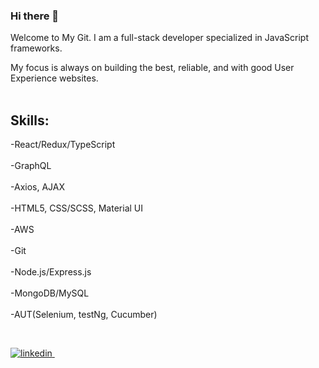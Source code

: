 ### Hi there 👋

Welcome to My Git.
I am a full-stack developer specialized in JavaScript frameworks. 

My focus is always on building the best, reliable, and with good User Experience websites.
<br /><br />

## Skills:<br />

   -React/Redux/TypeScript<br /><br />
   -GraphQL<br /><br />
   -Axios, AJAX<br /><br />
   -HTML5, CSS/SCSS, Material UI<br /><br />
   -AWS<br /><br />
   -Git<br /><br />
   -Node.js/Express.js<br /><br />
   -MongoDB/MySQL<br /><br />
   -AUT(Selenium, testNg, Cucumber)<br />
   
  <br />
<p>
 <a href="https://www.linkedin.com/in/yhan1205/" target="_blank" rel="nofollow noreferrer">
    <img src="https://img.shields.io/badge/LinkedIn-0077B5?style=for-the-badge&logo=linkedin&logoColor=white" alt="linkedin">
  </a> &nbsp;
</p>


<!--
**yhan0704/yhan0704** is a ✨ _special_ ✨ repository because its `README.md` (this file) appears on your GitHub profile.

Here are some ideas to get you started:

- 🔭 I’m currently working on ...
- 🌱 I’m currently learning ...
- 👯 I’m looking to collaborate on ...
- 🤔 I’m looking for help with ...
- 💬 Ask me about ...
- 📫 How to reach me: ...
- 😄 Pronouns: ...
- ⚡ Fun fact: ...
-->
